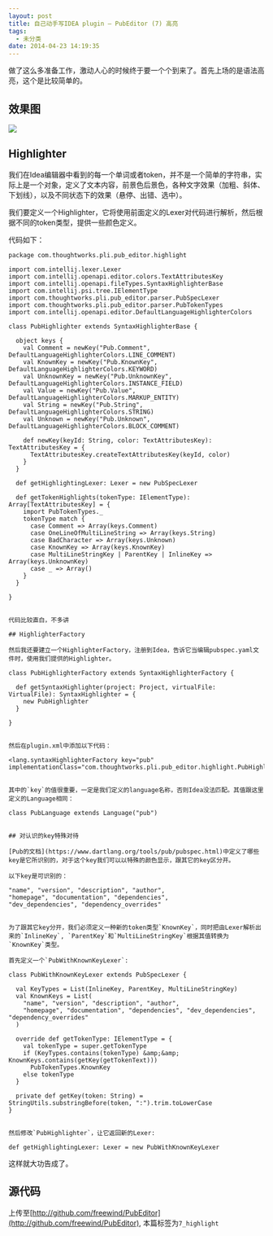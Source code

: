 ```yaml
---
layout: post
title: 自己动手写IDEA plugin – PubEditor (7) 高亮
tags:
  - 未分类
date: 2014-04-23 14:19:35
---
```


做了这么多准备工作，激动人心的时候终于要一个个到来了。首先上场的是语法高亮，这个是比较简单的。

## 效果图

![](http://freewind.me/wp-content/uploads/2014/04/QQ20140423-1.png)

## Highlighter

我们在Idea编辑器中看到的每一个单词或者token，并不是一个简单的字符串，实际上是一个对象，定义了文本内容，前景色后景色，各种文字效果（加粗、斜体、下划线），以及不同状态下的效果（悬停、出错、选中）。

我们要定义一个Highlighter，它将使用前面定义的Lexer对代码进行解析，然后根据不同的token类型，提供一些颜色定义。

代码如下：

    package com.thoughtworks.pli.pub_editor.highlight

    import com.intellij.lexer.Lexer
    import com.intellij.openapi.editor.colors.TextAttributesKey
    import com.intellij.openapi.fileTypes.SyntaxHighlighterBase
    import com.intellij.psi.tree.IElementType
    import com.thoughtworks.pli.pub_editor.parser.PubSpecLexer
    import com.thoughtworks.pli.pub_editor.parser.PubTokenTypes
    import com.intellij.openapi.editor.DefaultLanguageHighlighterColors

    class PubHighlighter extends SyntaxHighlighterBase {

      object keys {
        val Comment = newKey("Pub.Comment", DefaultLanguageHighlighterColors.LINE_COMMENT)
        val KnownKey = newKey("Pub.KnownKey", DefaultLanguageHighlighterColors.KEYWORD)
        val UnknownKey = newKey("Pub.UnknownKey", DefaultLanguageHighlighterColors.INSTANCE_FIELD)
        val Value = newKey("Pub.Value", DefaultLanguageHighlighterColors.MARKUP_ENTITY)
        val String = newKey("Pub.String", DefaultLanguageHighlighterColors.STRING)
        val Unknown = newKey("Pub.Unknown", DefaultLanguageHighlighterColors.BLOCK_COMMENT)

        def newKey(keyId: String, color: TextAttributesKey): TextAttributesKey = {
          TextAttributesKey.createTextAttributesKey(keyId, color)
        }
      }

      def getHighlightingLexer: Lexer = new PubSpecLexer

      def getTokenHighlights(tokenType: IElementType): Array[TextAttributesKey] = {
        import PubTokenTypes._
        tokenType match {
          case Comment => Array(keys.Comment)
          case OneLineOfMultiLineString => Array(keys.String)
          case BadCharacter => Array(keys.Unknown)
          case KnownKey => Array(keys.KnownKey)
          case MultiLineStringKey | ParentKey | InlineKey => Array(keys.UnknownKey)
          case _ => Array()
        }
      }

    }
    

    代码比较直白，不多讲

    ## HighlighterFactory

    然后我还要建立一个HighlighterFactory，注册到Idea，告诉它当编辑pubspec.yaml文件时，使用我们提供的Highlighter。

    class PubHighlighterFactory extends SyntaxHighlighterFactory {

      def getSyntaxHighlighter(project: Project, virtualFile: VirtualFile): SyntaxHighlighter = {
        new PubHighlighter
      }

    }
    

    然后在plugin.xml中添加以下代码：

    <lang.syntaxHighlighterFactory key="pub" implementationClass="com.thoughtworks.pli.pub_editor.highlight.PubHighlighterFactory"/>
    

    其中的`key`的值很重要，一定是我们定义的language名称，否则Idea没法匹配。其值跟这里定义的Language相同：

    class PubLanguage extends Language("pub")
    

    ## 对认识的key特殊对待

    [Pub的文档](https://www.dartlang.org/tools/pub/pubspec.html)中定义了哪些key是它所识别的，对于这个key我们可以以特殊的颜色显示，跟其它的key区分开。

    以下key是可识别的：

    "name", "version", "description", "author",
    "homepage", "documentation", "dependencies", 
    "dev_dependencies", "dependency_overrides"
    

    为了跟其它key分开，我们必须定义一种新的token类型`KnownKey`，同时把由Lexer解析出来的`InlineKey`, `ParentKey`和`MultiLineStringKey`根据其值转换为`KnownKey`类型。

    首先定义一个`PubWithKnownKeyLexer`:

    class PubWithKnownKeyLexer extends PubSpecLexer {

      val KeyTypes = List(InlineKey, ParentKey, MultiLineStringKey)
      val KnownKeys = List(
        "name", "version", "description", "author",
        "homepage", "documentation", "dependencies", "dev_dependencies", "dependency_overrides"
      )

      override def getTokenType: IElementType = {
        val tokenType = super.getTokenType
        if (KeyTypes.contains(tokenType) &amp;&amp; KnownKeys.contains(getKey(getTokenText)))
          PubTokenTypes.KnownKey
        else tokenType
      }

      private def getKey(token: String) = StringUtils.substringBefore(token, ":").trim.toLowerCase
    }
    

    然后修改`PubHighlighter`，让它返回新的Lexer:

    def getHighlightingLexer: Lexer = new PubWithKnownKeyLexer

这样就大功告成了。

## 源代码

上传至[http://github.com/freewind/PubEditor](http://github.com/freewind/PubEditor), 本篇标签为`7_highlight`